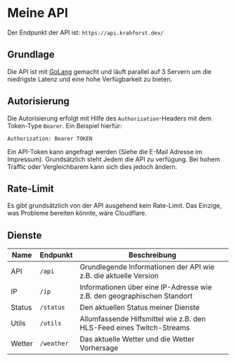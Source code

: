 # Meine API
Der Endpunkt der API ist: `https://api.krahforst.dev/`

## Grundlage
Die API ist mit [GoLang](https://golang.org/) gemacht und läuft parallel auf 3 Servern um die niedrigste Latenz und eine hohe Verfügbarkeit zu bieten.

## Autorisierung
Die Autorisierung erfolgt mit Hilfe des `Authorization`-Headers mit dem Token-Type `Bearer`. Ein Beispiel hierfür:
```
Authorization: Bearer TOKEN
```
Ein API-Token kann angefragt werden (Siehe die E-Mail Adresse im Impressum).
Grundsätzlich steht Jedem die API zu verfügung. Bei hohem Traffic oder Vergleichbarem kann sich dies jedoch ändern.

## Rate-Limit
Es gibt grundsätzlich von der API ausgehend kein Rate-Limit.
Das Einzige, was Probleme bereiten könnte, wäre Cloudflare.

## Dienste

| Name | Endpunkt | Beschreibung |
| ---- | -------- | ------------ |
| API | `/api` | Grundlegende Informationen der API wie z.B. die aktuelle Version |
| IP | `/ip` | Informationen über eine IP-Adresse wie z.B. den geographischen Standort |
| Status | `/status` | Den aktuellen Status meiner Dienste |
| Utils | `/utils` | Allumfassende Hilfsmittel wie z.B. den HLS-Feed eines Twitch-Streams |
| Wetter | `/weather` | Das aktuelle Wetter und die Wetter Vorhersage |